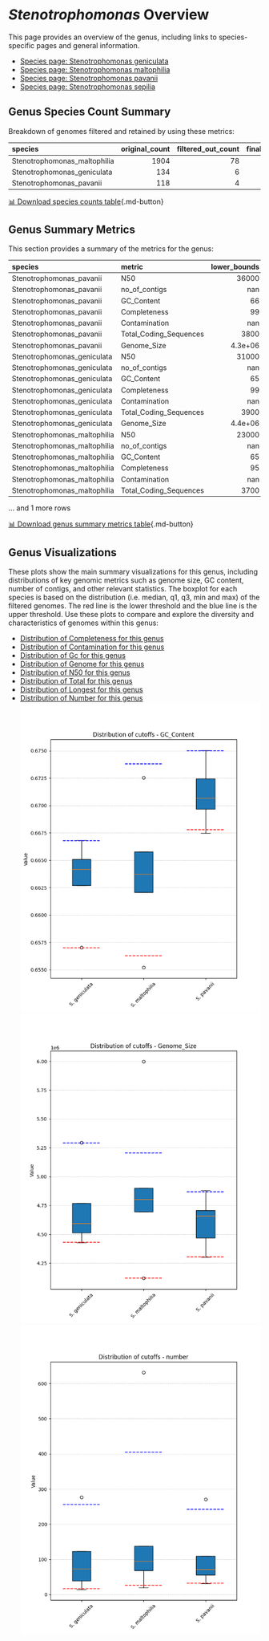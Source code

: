 # *Stenotrophomonas* Overview
This page provides an overview of the genus, including links to species-specific pages and general information.

- [Species page: Stenotrophomonas geniculata](Stenotrophomonas_geniculata/index.md)
- [Species page: Stenotrophomonas maltophilia](Stenotrophomonas_maltophilia/index.md)
- [Species page: Stenotrophomonas pavanii](Stenotrophomonas_pavanii/index.md)
- [Species page: Stenotrophomonas sepilia](Stenotrophomonas_sepilia/index.md)
## Genus Species Count Summary
Breakdown of genomes filtered and retained by using these metrics:

| species                      |   original_count |   filtered_out_count |   final_count |
|:-----------------------------|-----------------:|---------------------:|--------------:|
| Stenotrophomonas_maltophilia |             1904 |                   78 |          1826 |
| Stenotrophomonas_geniculata  |              134 |                    6 |           128 |
| Stenotrophomonas_pavanii     |              118 |                    4 |           114 |


[📊 Download species counts table](species_counts.csv){.md-button}
## Genus Summary Metrics
This section provides a summary of the metrics for the genus:

| species                      | metric                 |   lower_bounds |   upper_bounds |
|:-----------------------------|:-----------------------|---------------:|---------------:|
| Stenotrophomonas_pavanii     | N50                    |    36000       |      nan       |
| Stenotrophomonas_pavanii     | no_of_contigs          |      nan       |      250       |
| Stenotrophomonas_pavanii     | GC_Content             |       66       |       68       |
| Stenotrophomonas_pavanii     | Completeness           |       99       |      nan       |
| Stenotrophomonas_pavanii     | Contamination          |      nan       |        2       |
| Stenotrophomonas_pavanii     | Total_Coding_Sequences |     3800       |     4600       |
| Stenotrophomonas_pavanii     | Genome_Size            |        4.3e+06 |        4.9e+06 |
| Stenotrophomonas_geniculata  | N50                    |    31000       |      nan       |
| Stenotrophomonas_geniculata  | no_of_contigs          |      nan       |      260       |
| Stenotrophomonas_geniculata  | GC_Content             |       65       |       67       |
| Stenotrophomonas_geniculata  | Completeness           |       99       |      nan       |
| Stenotrophomonas_geniculata  | Contamination          |      nan       |        3       |
| Stenotrophomonas_geniculata  | Total_Coding_Sequences |     3900       |     5000       |
| Stenotrophomonas_geniculata  | Genome_Size            |        4.4e+06 |        5.3e+06 |
| Stenotrophomonas_maltophilia | N50                    |    23000       |      nan       |
| Stenotrophomonas_maltophilia | no_of_contigs          |      nan       |      410       |
| Stenotrophomonas_maltophilia | GC_Content             |       65       |       68       |
| Stenotrophomonas_maltophilia | Completeness           |       95       |      nan       |
| Stenotrophomonas_maltophilia | Contamination          |      nan       |        5       |
| Stenotrophomonas_maltophilia | Total_Coding_Sequences |     3700       |     4900       |

... and 1 more rows


[📊 Download genus summary metrics table](genus_summary_metrics.csv){.md-button}
## Genus Visualizations
These plots show the main summary visualizations for this genus, including distributions of key genomic metrics such as genome size, GC content, number of contigs, and other relevant statistics. The boxplot for each species is based on the distribution (i.e. median, q1, q3, min and max) of the filtered genomes. The red line is the lower threshold and the blue line is the upper threshold. Use these plots to compare and explore the diversity and characteristics of genomes within this genus:

- [Distribution of Completeness for this genus](Completeness_Specific_boxplot_0.png)
- [Distribution of Contamination for this genus](Contamination_boxplot_0.png)
- [Distribution of Gc for this genus](GC_Content_boxplot_0.png)
- [Distribution of Genome for this genus](Genome_Size_boxplot_0.png)
- [Distribution of N50 for this genus](N50_boxplot_0.png)
- [Distribution of Total for this genus](Total_Coding_Sequences_boxplot_0.png)
- [Distribution of Longest for this genus](longest_boxplot_0.png)
- [Distribution of Number for this genus](number_boxplot_0.png)
![Distribution of Gc](GC_Content_boxplot_0.png)
![Distribution of Genome](Genome_Size_boxplot_0.png)
![Distribution of Number](number_boxplot_0.png)
